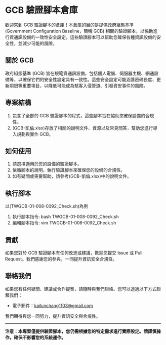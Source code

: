# GCB 驗證腳本倉庫

歡迎來到 GCB 驗證腳本的倉庫！本倉庫的目的是提供政府組態基準 (Government Configuration Baseline，簡稱 GCB) 相關的驗證腳本，以協助進行資通訊設備的一致性安全設定。這些驗證腳本可以幫助您確保各種資訊設備的安全性，並減少可能的風險。

## 關於 GCB

政府組態基準 (GCB) 旨在規範資通訊設備，包括個人電腦、伺服器主機、網通設備等，以確保它們的安全性設定具有一致性。這些安全設定可能涵蓋密碼長度、更新期限等重要項目，以降低可能成為駭客入侵管道、引發資安事件的風險。

## 專案結構

1. 包含了全部的 GCB 驗證腳本的程式，這些腳本旨在協助您確保設備的合規性。
2. (GCB-凱倫.xlsx)存放了相關的說明文件、資源以及常見問答，幫助您進行導入規劃與實作 GCB。

## 如何使用

1. 請選擇適用於您的設備的驗證腳本。
2. 依循腳本的說明，執行驗證腳本來確保您的設備的合規性。
3. 如有疑問或需要幫助，請參考(GCB-凱倫.xlsx)中的說明文件。

## 執行腳本

以(TWGCB-01-008-0092_Check.sh)為例
1. 執行腳本指令: bash TWGCB-01-008-0092_Check.sh
2. 編輯腳本指令: vim TWGCB-01-008-0092_Check.sh

## 貢獻

如果您對於 GCB 驗證腳本有任何改進或建議，歡迎您提交 Issue 或 Pull Request。我們感謝您的參與，一同提升資訊安全合規性。

## 聯絡我們

如果您有任何疑問、建議或合作提案，請隨時與我們聯絡。您可以透過以下方式聯繫我們：

- 電子郵件：kailunchang1103@gmail.com

我們期待與您一同努力，提升資訊安全與合規性。

---

**注意：本專案僅提供驗證腳本，您仍需根據您的特定需求進行實際設定。請謹慎操作，確保不影響您的系統運作。**
